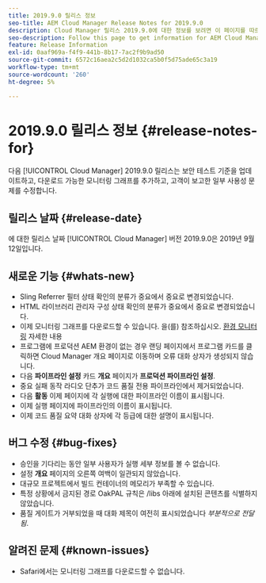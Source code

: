 ```yaml
---
title: 2019.9.0 릴리스 정보
seo-title: AEM Cloud Manager Release Notes for 2019.9.0
description: Cloud Manager 릴리스 2019.9.0에 대한 정보를 보려면 이 페이지를 따르십시오.
seo-description: Follow this page to get information for AEM Cloud Manager Release 2019.9.0.
feature: Release Information
exl-id: 0aaf969a-f4f9-441b-8b17-7ac2f9b9ad50
source-git-commit: 6572c16aea2c5d2d1032ca5b0f5d75ade65c3a19
workflow-type: tm+mt
source-wordcount: '260'
ht-degree: 5%

---
```


# 2019.9.0 릴리스 정보 {#release-notes-for}

다음 [!UICONTROL Cloud Manager] 2019.9.0 릴리스는 보안 테스트 기준을 업데이트하고, 다운로드 가능한 모니터링 그래프를 추가하고, 고객이 보고한 일부 사용성 문제를 수정합니다.

## 릴리스 날짜 {#release-date}

에 대한 릴리스 날짜 [!UICONTROL Cloud Manager] 버전 2019.9.0은 2019년 9월 12일입니다.

## 새로운 기능 {#whats-new}

* Sling Referrer 필터 상태 확인의 분류가 중요에서 중요로 변경되었습니다.
* HTML 라이브러리 관리자 구성 상태 확인의 분류가 중요에서 중요로 변경되었습니다.
* 이제 모니터링 그래프를 다운로드할 수 있습니다. 을(를) 참조하십시오. [환경 모니터링](/help/using/monitoring-environments.md) 자세한 내용
* 프로그램에 프로덕션 AEM 환경이 없는 경우 랜딩 페이지에서 프로그램 카드를 클릭하면 Cloud Manager 개요 페이지로 이동하며 오류 대화 상자가 생성되지 않습니다.
* 다음 **파이프라인 설정** 카드 **개요** 페이지가 **프로덕션 파이프라인 설정**.
* 중요 실패 동작 라디오 단추가 코드 품질 전용 파이프라인에서 제거되었습니다.
* 다음 **활동** 이제 페이지에 각 실행에 대한 파이프라인 이름이 표시됩니다.
* 이제 실행 페이지에 파이프라인의 이름이 표시됩니다.
* 이제 코드 품질 요약 대화 상자에 각 등급에 대한 설명이 표시됩니다.

## 버그 수정 {#bug-fixes}

* 승인을 기다리는 동안 일부 사용자가 실행 세부 정보를 볼 수 없습니다.
* 설정 **개요** 페이지의 오른쪽 여백이 일관되지 않았습니다.
* 대규모 프로젝트에서 빌드 컨테이너의 메모리가 부족할 수 있습니다.
* 특정 상황에서 금지된 경로 OakPAL 규칙은 /libs 아래에 설치된 콘텐츠를 식별하지 않았습니다.
* 품질 게이트가 거부되었을 때 대화 제목이 여전히 표시되었습니다 *부분적으로 전달됨*.

## 알려진 문제 {#known-issues}

* Safari에서는 모니터링 그래프를 다운로드할 수 없습니다.
